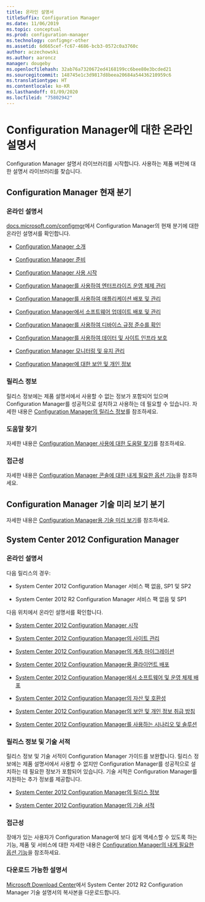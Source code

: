 ```yaml
---
title: 온라인 설명서
titleSuffix: Configuration Manager
ms.date: 11/06/2019
ms.topic: conceptual
ms.prod: configuration-manager
ms.technology: configmgr-other
ms.assetid: 6d665cef-fc67-4686-bcb3-0572c0a3760c
author: aczechowski
ms.author: aaroncz
manager: dougeby
ms.openlocfilehash: 32ab76a7320672ed4168199cc6bee80e3bcded21
ms.sourcegitcommit: 148745e1c3d9817d8beea20684a54436210959c6
ms.translationtype: HT
ms.contentlocale: ko-KR
ms.lasthandoff: 01/09/2020
ms.locfileid: "75802942"
---
```

# <a name="online-documentation-for-configuration-manager"></a>Configuration Manager에 대한 온라인 설명서

<!-- this article is a placeholder for the historical CHM file, or F1 help, as all the versions used the same FWLINK to get to help. Due to that, this file is used to help redirect the reader to the product they want help with -->

Configuration Manager 설명서 라이브러리를 시작합니다. 사용하는 제품 버전에 대한 설명서 라이브러리를 찾습니다.

## <a name="configuration-manager-current-branch"></a>Configuration Manager 현재 분기

### <a name="online-documentation"></a>온라인 설명서

[docs.microsoft.com/configmgr](https://docs.microsoft.com/configmgr)에서 Configuration Manager의 현재 분기에 대한 온라인 설명서를 확인합니다.  

- [Configuration Manager 소개](/configmgr/core/understand/introduction)  

- [Configuration Manager 준비](/configmgr/core/plan-design/get-ready)  

- [Configuration Manager 사용 시작](/configmgr/core/servers/deploy/start-using)  

- [Configuration Manager를 사용하여 엔터프라이즈 운영 체제 관리](/configmgr/osd/understand/introduction-to-operating-system-deployment)  

- [Configuration Manager를 사용하여 애플리케이션 배포 및 관리](/configmgr/apps/deploy-use/deploy-applications)  

- [Configuration Manager에서 소프트웨어 업데이트 배포 및 관리](/configmgr/sum/understand/software-updates-introduction)  

- [Configuration Manager를 사용하여 디바이스 규정 준수를 확인](/configmgr/compliance/understand/ensure-device-compliance)  

- [Configuration Manager를 사용하여 데이터 및 사이트 인프라 보호](/configmgr/protect/understand/protect-data-and-site-infrastructure)  

- [Configuration Manager 모니터링 및 유지 관리](/configmgr/core/servers/manage/maintenance-tasks)  

- [Configuration Manager에 대한 보안 및 개인 정보](/configmgr/core/plan-design/security/security-and-privacy)  

### <a name="release-notes"></a>릴리스 정보

릴리스 정보에는 제품 설명서에서 사용할 수 없는 정보가 포함되어 있으며 Configuration Manager를 성공적으로 설치하고 사용하는 데 필요할 수 있습니다. 자세한 내용은 [Configuration Manager의 릴리스 정보](/configmgr/core/servers/deploy/install/release-notes)를 참조하세요.  

### <a name="find-help"></a>도움말 찾기

자세한 내용은 [Configuration Manager 사용에 대한 도움말 찾기](/configmgr/core/understand/find-help)를 참조하세요.

### <a name="accessibility"></a>접근성

자세한 내용은 [Configuration Manager 콘솔에 대한 내게 필요한 옵션 기능](/configmgr/core/understand/accessibility-features)을 참조하세요.

## <a name="configuration-manager-technical-preview-branch"></a>Configuration Manager 기술 미리 보기 분기

자세한 내용은 [Configuration Manager용 기술 미리 보기](/configmgr/core/get-started/technical-preview)를 참조하세요.  

## <a name="system-center-2012-configuration-manager"></a>System Center 2012 Configuration Manager

### <a name="online-documentation"></a>온라인 설명서

다음 릴리스의 경우:

- System Center 2012 Configuration Manager 서비스 팩 없음, SP1 및 SP2  

- System Center 2012 R2 Configuration Manager 서비스 팩 없음 및 SP1  

다음 위치에서 온라인 설명서를 확인합니다.  

- [System Center 2012 Configuration Manager 시작](https://docs.microsoft.com/previous-versions/system-center/system-center-2012-R2/gg682144\(v=technet.10\))  

- [System Center 2012 Configuration Manager의 사이트 관리](https://docs.microsoft.com/previous-versions/system-center/system-center-2012-R2/gg681983\(v=technet.10\))  

- [System Center 2012 Configuration Manager의 계층 마이그레이션](https://docs.microsoft.com/previous-versions/system-center/system-center-2012-R2/gg682006\(v=technet.10\))  

- [System Center 2012 Configuration Manager용 클라이언트 배포](https://docs.microsoft.com/previous-versions/system-center/system-center-2012-R2/gg699391\(v=technet.10\))  

- [System Center 2012 Configuration Manager에서 소프트웨어 및 운영 체제 배포](https://docs.microsoft.com/previous-versions/system-center/system-center-2012-R2/gg699393\(v=technet.10\))  

- [System Center 2012 Configuration Manager의 자산 및 호환성](https://docs.microsoft.com/previous-versions/system-center/system-center-2012-R2/gg682029\(v=technet.10\))  

- [System Center 2012 Configuration Manager의 보안 및 개인 정보 취급 방침](https://docs.microsoft.com/previous-versions/system-center/system-center-2012-R2/gg682033\(v=technet.10\))  

- [System Center 2012 Configuration Manager를 사용하는 시나리오 및 솔루션](https://docs.microsoft.com/previous-versions/system-center/system-center-2012-R2/jj884163\(v=technet.10\))  

### <a name="release-notes-and-technical-publications"></a>릴리스 정보 및 기술 서적

릴리스 정보 및 기술 서적이 Configuration Manager 가이드를 보완합니다. 릴리스 정보에는 제품 설명서에서 사용할 수 없지만 Configuration Manager를 성공적으로 설치하는 데 필요한 정보가 포함되어 있습니다. 기술 서적은 Configuration Manager를 지원하는 추가 정보를 제공합니다.  

- [System Center 2012 Configuration Manager의 릴리스 정보](https://docs.microsoft.com/previous-versions/system-center/system-center-2012-R2/jj870706\(v=technet.10\))  

- [System Center 2012 Configuration Manager의 기술 서적](https://docs.microsoft.com/previous-versions/system-center/system-center-2012-R2/hh531521\(v=technet.10\))  

### <a name="accessibility"></a>접근성

장애가 있는 사용자가 Configuration Manager에 보다 쉽게 액세스할 수 있도록 하는 기능, 제품 및 서비스에 대한 자세한 내용은 [Configuration Manager의 내게 필요한 옵션 기능](https://docs.microsoft.com/previous-versions/system-center/system-center-2012-R2/jj553406\(v=technet.10\))을 참조하세요.

### <a name="downloadable-documentation"></a>다운로드 가능한 설명서

[Microsoft Download Center](https://www.microsoft.com/download/details.aspx?id=29901)에서 System Center 2012 R2 Configuration Manager 기술 설명서의 복사본을 다운로드합니다.
